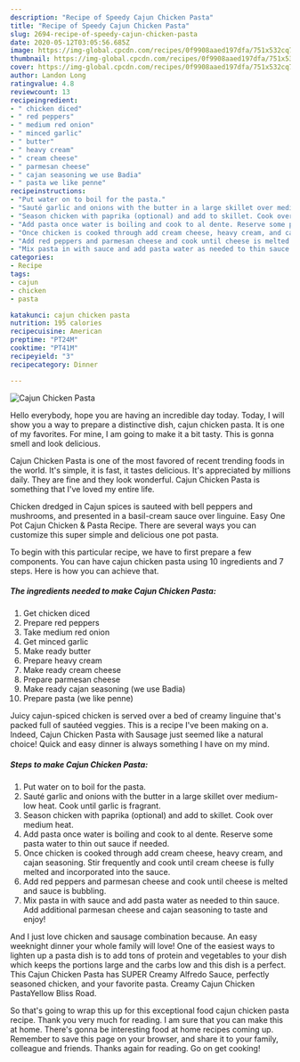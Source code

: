 ```yaml
---
description: "Recipe of Speedy Cajun Chicken Pasta"
title: "Recipe of Speedy Cajun Chicken Pasta"
slug: 2694-recipe-of-speedy-cajun-chicken-pasta
date: 2020-05-12T03:05:56.685Z
image: https://img-global.cpcdn.com/recipes/0f9908aaed197dfa/751x532cq70/cajun-chicken-pasta-recipe-main-photo.jpg
thumbnail: https://img-global.cpcdn.com/recipes/0f9908aaed197dfa/751x532cq70/cajun-chicken-pasta-recipe-main-photo.jpg
cover: https://img-global.cpcdn.com/recipes/0f9908aaed197dfa/751x532cq70/cajun-chicken-pasta-recipe-main-photo.jpg
author: Landon Long
ratingvalue: 4.8
reviewcount: 13
recipeingredient:
- " chicken diced"
- " red peppers"
- " medium red onion"
- " minced garlic"
- " butter"
- " heavy cream"
- " cream cheese"
- " parmesan cheese"
- " cajan seasoning we use Badia"
- " pasta we like penne"
recipeinstructions:
- "Put water on to boil for the pasta."
- "Sauté garlic and onions with the butter in a large skillet over medium-low heat. Cook until garlic is fragrant."
- "Season chicken with paprika (optional) and add to skillet. Cook over medium heat."
- "Add pasta once water is boiling and cook to al dente. Reserve some pasta water to thin out sauce if needed."
- "Once chicken is cooked through add cream cheese, heavy cream, and cajan seasoning. Stir frequently and cook until cream cheese is fully melted and incorporated into the sauce."
- "Add red peppers and parmesan cheese and cook until cheese is melted and sauce is bubbling."
- "Mix pasta in with sauce and add pasta water as needed to thin sauce. Add additional parmesan cheese and cajan seasoning to taste and enjoy!"
categories:
- Recipe
tags:
- cajun
- chicken
- pasta

katakunci: cajun chicken pasta 
nutrition: 195 calories
recipecuisine: American
preptime: "PT24M"
cooktime: "PT41M"
recipeyield: "3"
recipecategory: Dinner

---
```



![Cajun Chicken Pasta](https://img-global.cpcdn.com/recipes/0f9908aaed197dfa/751x532cq70/cajun-chicken-pasta-recipe-main-photo.jpg)

Hello everybody, hope you are having an incredible day today. Today, I will show you a way to prepare a distinctive dish, cajun chicken pasta. It is one of my favorites. For mine, I am going to make it a bit tasty. This is gonna smell and look delicious.

Cajun Chicken Pasta is one of the most favored of recent trending foods in the world. It's simple, it is fast, it tastes delicious. It's appreciated by millions daily. They are fine and they look wonderful. Cajun Chicken Pasta is something that I've loved my entire life.

Chicken dredged in Cajun spices is sauteed with bell peppers and mushrooms, and presented in a basil-cream sauce over linguine. Easy One Pot Cajun Chicken &amp; Pasta Recipe. There are several ways you can customize this super simple and delicious one pot pasta.


To begin with this particular recipe, we have to first prepare a few components. You can have cajun chicken pasta using 10 ingredients and 7 steps. Here is how you can achieve that.

<!--inarticleads1-->

##### The ingredients needed to make Cajun Chicken Pasta:

1. Get  chicken diced
1. Prepare  red peppers
1. Take  medium red onion
1. Get  minced garlic
1. Make ready  butter
1. Prepare  heavy cream
1. Make ready  cream cheese
1. Prepare  parmesan cheese
1. Make ready  cajan seasoning (we use Badia)
1. Prepare  pasta (we like penne)


Juicy cajun-spiced chicken is served over a bed of creamy linguine that&#39;s packed full of sautéed veggies. This is a recipe I&#39;ve been making on a. Indeed, Cajun Chicken Pasta with Sausage just seemed like a natural choice! Quick and easy dinner is always something I have on my mind. 

<!--inarticleads2-->

##### Steps to make Cajun Chicken Pasta:

1. Put water on to boil for the pasta.
1. Sauté garlic and onions with the butter in a large skillet over medium-low heat. Cook until garlic is fragrant.
1. Season chicken with paprika (optional) and add to skillet. Cook over medium heat.
1. Add pasta once water is boiling and cook to al dente. Reserve some pasta water to thin out sauce if needed.
1. Once chicken is cooked through add cream cheese, heavy cream, and cajan seasoning. Stir frequently and cook until cream cheese is fully melted and incorporated into the sauce.
1. Add red peppers and parmesan cheese and cook until cheese is melted and sauce is bubbling.
1. Mix pasta in with sauce and add pasta water as needed to thin sauce. Add additional parmesan cheese and cajan seasoning to taste and enjoy!


And I just love chicken and sausage combination because. An easy weeknight dinner your whole family will love! One of the easiest ways to lighten up a pasta dish is to add tons of protein and vegetables to your dish which keeps the portions large and the carbs low and this dish is a perfect. This Cajun Chicken Pasta has SUPER Creamy Alfredo Sauce, perfectly seasoned chicken, and your favorite pasta. Creamy Cajun Chicken PastaYellow Bliss Road. 

So that's going to wrap this up for this exceptional food cajun chicken pasta recipe. Thank you very much for reading. I am sure that you can make this at home. There's gonna be interesting food at home recipes coming up. Remember to save this page on your browser, and share it to your family, colleague and friends. Thanks again for reading. Go on get cooking!
